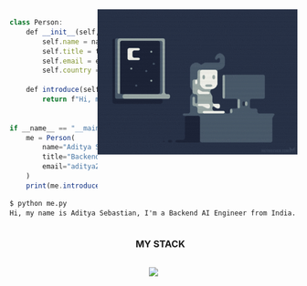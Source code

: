 <picture> 
<img src="/assets//images/dev.gif" align="right" width="350" height="255">
</picture>

```js
class Person:
    def __init__(self, name, title, email, country="India"):
        self.name = name
        self.title = title
        self.email = email
        self.country = country

    def introduce(self):
        return f"Hi, my name is {self.name}, I'm a {self.title} from {self.country}."


if __name__ == "__main__":
    me = Person(
        name="Aditya Sebastian",
        title="Backend AI Engineer",
        email="aditya268244@gmail.com"
    )
    print(me.introduce())
```

```cmd
$ python me.py
Hi, my name is Aditya Sebastian, I'm a Backend AI Engineer from India.
```

<div id="user-content-toc">
  <ul align="center">
    <summary><h3 style="display: inline-block">MY STACK </h3></summary>
  </ul>
</div>
<!--icons-->
<p align="center">
<a href="https://skillicons.dev">
<img src="https://skillicons.dev/icons?i=py,mysql,git,sklearn,supabase,docker,postgres,mongodb&perline=6" />
</a>
</p>
